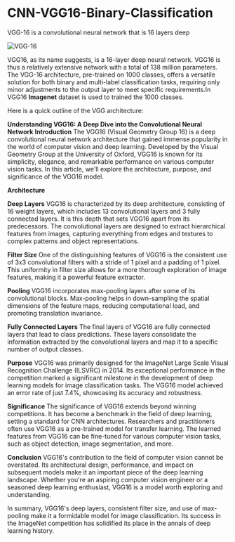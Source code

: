 # CNN-VGG16-Binary-Classification
VGG-16 is a convolutional neural network that is 16 layers deep


![VGG-16](https://github.com/PrashantC-9895/CNN-VGG16-Binary-Classification/assets/143035523/579e8141-6eef-4835-8c86-15483fcec6e6)


VGG16, as its name suggests, is a 16-layer deep neural network. VGG16 is thus a relatively extensive network with a total of 138 million parameters.
The VGG-16 architecture, pre-trained on 1000 classes, offers a versatile solution for both binary and multi-label classification tasks, requiring only minor adjustments to the output layer to meet specific requirements.In VGG16 **Imagenet** dataset is used to trained the 1000 classes.

Here is a quick outline of the VGG architecture:

**Understanding VGG16: A Deep Dive into the Convolutional Neural Network**
**Introduction**
The VGG16 (Visual Geometry Group 16) is a deep convolutional neural network architecture that gained immense popularity in the world of computer vision and deep learning. Developed by the Visual Geometry Group at the University of Oxford, VGG16 is known for its simplicity, elegance, and remarkable performance on various computer vision tasks. In this article, we'll explore the architecture, purpose, and significance of the VGG16 model.

****Architecture****

**Deep Layers**
VGG16 is characterized by its deep architecture, consisting of 16 weight layers, which includes 13 convolutional layers and 3 fully connected layers. It is this depth that sets VGG16 apart from its predecessors. The convolutional layers are designed to extract hierarchical features from images, capturing everything from edges and textures to complex patterns and object representations.

**Filter Size**
One of the distinguishing features of VGG16 is the consistent use of 3x3 convolutional filters with a stride of 1 pixel and a padding of 1 pixel. This uniformity in filter size allows for a more thorough exploration of image features, making it a powerful feature extractor.

**Pooling**
VGG16 incorporates max-pooling layers after some of its convolutional blocks. Max-pooling helps in down-sampling the spatial dimensions of the feature maps, reducing computational load, and promoting translation invariance.

**Fully Connected Layers**
The final layers of VGG16 are fully connected layers that lead to class predictions. These layers consolidate the information extracted by the convolutional layers and map it to a specific number of output classes.

**Purpose**
VGG16 was primarily designed for the ImageNet Large Scale Visual Recognition Challenge (ILSVRC) in 2014. Its exceptional performance in the competition marked a significant milestone in the development of deep learning models for image classification tasks. The VGG16 model achieved an error rate of just 7.4%, showcasing its accuracy and robustness.

**Significance**
The significance of VGG16 extends beyond winning competitions. It has become a benchmark in the field of deep learning, setting a standard for CNN architectures. Researchers and practitioners often use VGG16 as a pre-trained model for transfer learning. The learned features from VGG16 can be fine-tuned for various computer vision tasks, such as object detection, image segmentation, and more.

**Conclusion**
VGG16's contribution to the field of computer vision cannot be overstated. Its architectural design, performance, and impact on subsequent models make it an important piece of the deep learning landscape. Whether you're an aspiring computer vision engineer or a seasoned deep learning enthusiast, VGG16 is a model worth exploring and understanding.

In summary, VGG16's deep layers, consistent filter size, and use of max-pooling make it a formidable model for image classification. Its success in the ImageNet competition has solidified its place in the annals of deep learning history.

